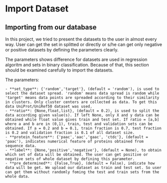 # Import Dataset

## Importing from our database
In this project, we tried to present the datasets to the user in almost every way. User can get the set in splitted or directly or s/he can get only negative or positive datasets by defining the parameters clearly. 

The parameters shows difference for datasets are used in regression algoritm and sets in binary classification. Because of that, this section should be examined carefully to import the datasets.

The parameters:

	- **set_type**: {'random','target'}, (default = 'random'), is used to select the dataset spread. 'random' means data spread is random while 'target' means data points are spreaded according to their similarity in clusters. Only cluster centers are collected as data. To get this data UniProt/UniRef50 dataset was used.
	- **ratio**: {None,float,list}, (default = 0.2), is used to split the data according given value(s). If left None, only X and y data can be obtained while float value gives train and test set. If ratio = [a,b] where a and b are in (0,1), train, test and validation sets can be obtained. If a = 0.2 and b = 0.1, train fraction is 0.7, test fraction is 0.2 and validation fraction is 0.1 of all dataset size. 
	- **protein_feature**: {'paac','aac','gaac', 'ctdc'}, (default = 'paac'), indicates numerical feature of proteins obtained from sequence data.
	- **label**: {None,'positive','negative'}, (default = None), to obtain which set of data will be obtained. The user can get positive or negative sets of whole dataset by defining this parameter.
	- **pre_determined**: {False,True}, (default = False), indicate how data will be get. We upload our dataset as train and test set. So user can get them without randomly foming the test and train sets from the whole data. 
